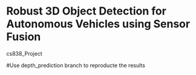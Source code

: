 # Robust 3D Object Detection for Autonomous Vehicles using Sensor Fusion
cs838_Project

#Use depth_prediction branch to reproducte the results
